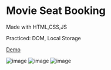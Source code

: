# Movie Seat Booking
Made with HTML,CSS,JS

Practiced: DOM, Local Storage

<a href="https://movie-seat-booking-nine.vercel.app/">Demo</a>

![image](https://user-images.githubusercontent.com/105713758/200166724-c92050cc-ff31-47f5-9296-8044c26f58a2.png)
![image](https://user-images.githubusercontent.com/105713758/200166733-97be9a22-70e8-4087-939c-d98a94ba9093.png)
![image](https://user-images.githubusercontent.com/105713758/200166747-0f81d547-b6ed-40e5-80cb-bb945f37589d.png)
